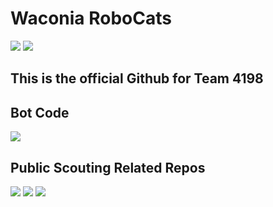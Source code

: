 # Waconia RoboCats 
<body>
<p>
 <a href="https://www.team4198.org" alt="Contributors">
        <img src="https://img.shields.io/badge/Website-team4198.org-purple?style=for-the-badge" /></a>
   <a href="https://twitter.com/robocats_4198" alt="Contributors">
        <img src="https://img.shields.io/twitter/follow/robocats_4198?style=social&logo=twitter" /></a>
<!-- <img source="https://img.shields.io/badge/Website-Here-purple?style=for-the-badge" /> -->
    
</p>

## This is the official Github for Team 4198
<!-- You can find our website [here](https://www.team4198.org/) -->

## Bot Code

<a href="https://github.com/4198-Programmers/Charged-Up-2023" alt="2023 Bot Code">
        <img src="https://img.shields.io/badge/2023 Bot Code-Sam-7289da?style=for-the-badge" /></a>
        
## Public Scouting Related Repos

<p>
<a href="https://github.com/4198-Programmers/MeanScout_4198" alt="Contributors">
        <img src="https://img.shields.io/badge/Meanscout-Repo-7289da?style=for-the-badge" /></a>
<a href="https://github.com/4198-Programmers/meanscout-api" alt="Contributors">
        <img src="https://img.shields.io/badge/Meanscout Api-Repo-7289da?style=for-the-badge" /></a>
<a href="https://github.com/4198-Programmers/VileScout" alt="Contributors">
        <img src="https://img.shields.io/badge/Vilescout-Repo-7289da?style=for-the-badge" /></a>
</p>

  
</body>
<!--

**Here are some ideas to get you started:**

🙋‍♀️ A short introduction - what is your organization all about?
🌈 Contribution guidelines - how can the community get involved?
👩‍💻 Useful resources - where can the community find your docs? Is there anything else the community should know?
🍿 Fun facts - what does your team eat for breakfast?
🧙 Remember, you can do mighty things with the power of [Markdown](https://docs.github.com/github/writing-on-github/getting-started-with-writing-and-formatting-on-github/basic-writing-and-formatting-syntax)
-->
